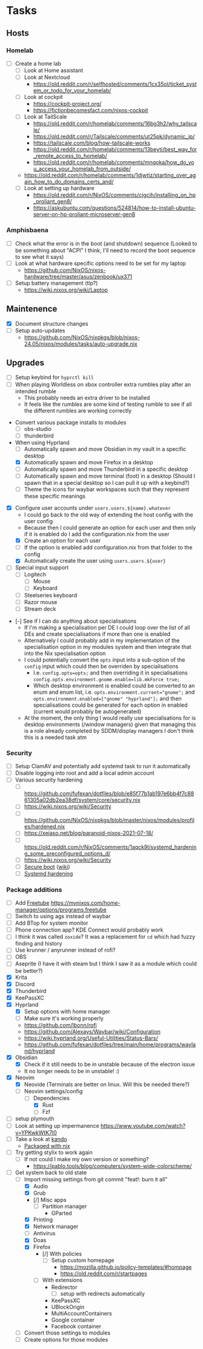 # Tasks

## Hosts

### Homelab

- [ ] Create a home lab
  - [ ] Look at Home assistant
  - [ ] Look at Nextcloud
    - https://old.reddit.com/r/selfhosted/comments/1cx35ol/ticket_system_or_todo_for_your_homelab/
  - [ ] Look at cockpit
    - https://cockpit-project.org/
    - https://fictionbecomesfact.com/nixos-cockpit
  - [ ] Look at TailScale
    - https://old.reddit.com/r/homelab/comments/16bg3h2/why_tailscale/
    - https://old.reddit.com/r/Tailscale/comments/ut25pk/dynamic_ip/
    - https://tailscale.com/blog/how-tailscale-works
    - https://old.reddit.com/r/homelab/comments/13beyti/best_way_for_remote_access_to_homelab/
    - https://old.reddit.com/r/homelab/comments/mnqoka/how_do_you_access_your_homelab_from_outside/
  - https://old.reddit.com/r/homelab/comments/1djwtjz/starting_over_again_how_to_do_domains_certs_and/
  - [ ] Look at setting up hardware
    - https://old.reddit.com/r/NixOS/comments/cjgcih/installing_on_hp_proliant_gen8/
    - https://askubuntu.com/questions/524814/how-to-install-ubuntu-server-on-hp-proliant-microserver-gen8

### Amphisbaena

- [ ] Check what the error is in the boot (and shutdown) sequence (Looked to be something about "ACPI" I think, I'll need to record the boot sequence to see what it says)
- [ ] Look at what hardware specific options need to be set for my laptop
  - https://github.com/NixOS/nixos-hardware/tree/master/asus/zenbook/ux371
- [ ] Setup battery management (tlp?)
  - https://wiki.nixos.org/wiki/Laptop

## Maintenence

- [x] Document structure changes
- [ ] Setup auto-updates
  - https://github.com/NixOS/nixpkgs/blob/nixos-24.05/nixos/modules/tasks/auto-upgrade.nix

## Upgrades

- [ ] Setup keybind for `hyprctl kill`
- [ ] When playing Worldless on xbox controller extra rumbles play after an intended rumble
  - This probably needs an extra driver to be installed
  - It feels like the rumbles are some kind of testing rumble to see if all the different rumbles are working correctly
- Convert various package installs to modules
  - [ ] obs-studio
  - [ ] thunderbird
- When using Hyprland
  - [ ] Automatically spawn and move Obsidian in my vault in a specific desktop
  - [x] Automatically spawn and move Firefox in a desktop
  - [ ] Automatically spawn and move Thunderbird in a specific desktop
  - [ ] Automatically spawn and move terminal (foot) in a desktop (Should I spawn that in a special desktop so I can pull it up with a keybind?)
  - [ ] Theme the icons for waybar workspaces such that they represent these specific meanings
- [x] Configure user accounts under `users.users.${name}.whatever`
  - I could go back to the old way of extending the host config with the user config
  - Because then I could generate an option for each user and then only if it is enabled do I add the configuration.nix from the user
  - [x] Create an option for each user
  - [ ] If the option is enabled add configuration.nix from that folder to the config
  - [x] Automatically create the user using `users.users.${user}`
- [ ] Special input support
  - [ ] Logitech
    - [ ] Mouse
    - [ ] Keyboard
  - [ ] Steelseries keyboard
  - [ ] Razor mouse
  - [ ] Stream deck
- [-] See if I can do anything about specialisations
  - If I'm making a specialisation per DE I could loop over the list of all DEs and create specialisations if more than one is enabled
  - Alternatively I could probably add in my implementation of the specialisation option in my modules system and then integrate that into the Nix specialisation option
  - I could potentially convert the `opts` input into a sub-option of the `config` input which could then be overriden by specialisations
    - I.e. `config.opts=opts;` and then overriding it in specialisations `config.opts.environment.gnome.enable=lib.mkForce true;`
    - Which desktop environment is enabled could be converted to an enum and enum list, i.e. `opts.environment.current="gnome";` and `opts.environment.enabled=["gnome" "hyprland"];` and then specialisations could be generated for each option in enabled (current would probably be autogenerated)
  - At the moment, the only thing I would really use specialisations for is desktop environments (/window managers) given that managing this is a role already completed by SDDM/display managers I don't think this is a needed task atm

### Security

- [ ] Setup ClamAV and potentially add systemd task to run it automatically
- [ ] Disable logging into root and add a local admin account
- [ ] Various security hardening
  - [ ] https://github.com/fufexan/dotfiles/blob/e85f77b1ab197e6bb4f7c8861305a02db2ea38df/system/core/security.nix
  - [ ] https://wiki.nixos.org/wiki/Security
  - [ ] https://github.com/NixOS/nixpkgs/blob/master/nixos/modules/profiles/hardened.nix
  - [ ] https://xeiaso.net/blog/paranoid-nixos-2021-07-18/
  - [ ] https://old.reddit.com/r/NixOS/comments/1aqck9l/systemd_hardening_some_preconfigured_options_d/
  - [ ] https://wiki.nixos.org/wiki/Security
  - [ ] [Secure boot](https://github.com/nix-community/lanzaboote) ([wiki](https://wiki.nixos.org/wiki/Secure_Boot))
  - [ ] [Systemd hardening](https://wiki.nixos.org/wiki/Systemd/Hardening)

### Package additions

- [ ] Add [Freetube](https://freetubeapp.io/) https://mynixos.com/home-manager/options/programs.freetube
- [ ] Switch to using ags instead of waybar
- [ ] Add BTop for system monitor
- [ ] Phone connection app? KDE Connect would probably work
- [ ] I think it was called `zoxide`? It was a replacement for `cd` which had fuzzy finding and history
- [ ] Use krunner / anyrunner instead of rofi?
- [ ] OBS
- [ ] Aseprite (I have it with steam but I think I saw it as a module which could be better?)
- [x] Krita
- [x] Discord
- [x] Thunderbird
- [x] KeePassXC
- [x] Hyprland
  - [x] Setup options with home manager
  - [ ] Make sure it's working properly
  - https://github.com/lbonn/rofi
  - https://github.com/Alexays/Waybar/wiki/Configuration
  - https://wiki.hyprland.org/Useful-Utilities/Status-Bars/
  - https://github.com/fufexan/dotfiles/tree/main/home/programs/wayland/hyprland
- [x] Obsidian
  - [x] Check if it still needs to be in unstable because of the electron issue
  - It no longer needs to be in unstable! :)
- [x] Neovim
  - [x] Neovide (Terminals are better on linux. Will this be needed there?)
  - [ ] Neovim settings/config
    - [ ] Dependencies
      - [x] Rust
      - [ ] Fzf
- [ ] setup plymouth
- [ ] Look at setting up impermanence https://www.youtube.com/watch?v=YPKwkWtK7l0
- [ ] Take a look at [kando](https://github.com/kando-menu/kando)
  - [Packaged with nix](https://github.com/Zhaith-Izaliel/zhaith-nixos-configuration/blob/3d0869bc845759fa510c7f21595f14dff3b06a0c/packages/kando.nix#L10)
- [ ] Try getting stylix to work again
  - [ ] If not could I make my own version or something?
    - https://pablo.tools/blog/computers/system-wide-colorscheme/
- [ ] Get system back to old state
  - [ ] Import missing settings from git commit "feat!: burn it all"
    - [x] Audio
    - [x] Grub
    - [/] Misc apps
      - [ ] Partition manager
        - GParted
    - [x] Printing
    - [x] Network manager
    - [ ] Antivirus
    - [x] Doas
    - [x] Firefox
      - [/] With policies
        - [ ] Setup custom homepage
          - https://mozilla.github.io/policy-templates/#hompage
          - https://old.reddit.com/r/startpages
      - [ ] With extensions
        - Redirector
          - [ ] setup with redirects automatically
        - KeePassXC
        - UBlockOrigin
        - MultiAccountContainers
        - Google container
        - Facebook container
  - [ ] Convert those settings to modules
  - [ ] Create options for those modules
